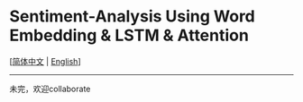 # Sentiment-Analysis Using Word Embedding & LSTM & Attention

[[简体中文](README_zh.md) | [English](README.md)]

---

未完，欢迎collaborate